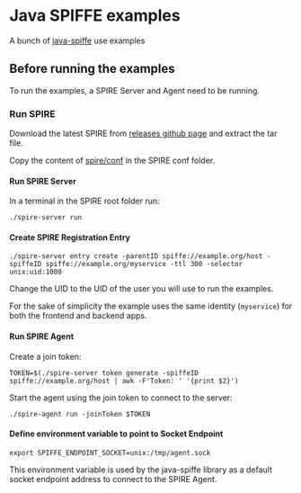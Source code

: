 # Java SPIFFE examples

A bunch of [java-spiffe](https://github.com/spiffe/java-spiffe) use examples

## Before running the examples

To run the examples, a SPIRE Server and Agent need to be running.

### Run SPIRE

Download the latest SPIRE from [releases github page](https://github.com/spiffe/spire/releases) and extract the tar file.

Copy the content of [spire/conf](spire/conf) in the SPIRE conf folder. 

#### Run SPIRE Server

In a terminal in the SPIRE root folder run:

```
./spire-server run
```

#### Create SPIRE Registration Entry

```
./spire-server entry create -parentID spiffe://example.org/host -spiffeID spiffe://example.org/myservice -ttl 300 -selector unix:uid:1000
```

Change the UID to the UID of the user you will use to run the examples.

For the sake of simplicity the example uses the same identity (`myservice`) for both the frontend and backend apps.

#### Run SPIRE Agent

Create a join token:
```
TOKEN=$(./spire-server token generate -spiffeID spiffe://example.org/host | awk -F'Token: ' '{print $2}')
```

Start the agent using the join token to connect to the server:

```
./spire-agent run -joinToken $TOKEN
```

#### Define environment variable to point to Socket Endpoint

```
export SPIFFE_ENDPOINT_SOCKET=unix:/tmp/agent.sock
```

This environment variable is used by the java-spiffe library as a default socket endpoint address to connect to the SPIRE Agent.


